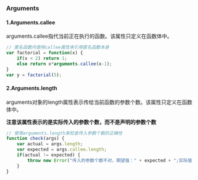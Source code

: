 ### Arguments
#### 1.Arguments.callee
arguments.callee指代当前正在执行的函数。该属性只定义在函数体中。
````js
// 匿名函数内使用callee属性来引用匿名函数本身
var factorial = function(x) {
	if(x < 2) return 1;
	else return x*arguments.callee(x-1);
}
var y = factorial(5);
````

#### 2.Arguments.length
arguments对象的length属性表示传给当前函数的参数个数。该属性只定义在函数体中。

**注意该属性表示的是实际传入的参数个数，而不是声明的参数个数**
````js
// 使用arguments.length来检查传入参数个数的正确性
function check(args) {
    var actual = args.length;
    var expected = args.callee.length;
    if(actual != expected) {
        throw new Error("传入的参数个数不对，期望值：" + expected + ";实际值：" + actual);
    }
}
````
